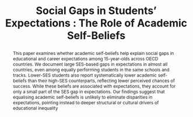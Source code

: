 ---
layout: archive
title: "Social Gaps in Students’ Expectations : The Role of Academic Self-Beliefs"
collection: research
category: wip
#date: 2024-01-01
#authors: "Alexandre Touw"
#venue: "(Job Market Paper)"
permalink: /research/PISA
toggle_abstract: true
abstract: >
  This paper examines whether academic self-beliefs help explain social gaps in educational and career expectations among 15-year-olds across OECD countries. We document large SES-based gaps in expectations in almost all countries, even among equally performing students in the same schools and tracks. Lower-SES students also report systematically lower academic self-beliefs than their high-SES counterparts, reflecting lower perceived chances of success. While these beliefs are associated with expectations, they account for only a small part of the SES gap in expectations. Our findings suggest that equalising academic self-beliefs is unlikely to eliminate disparities in expectations, pointing instead to deeper structural or cultural drivers of educational inequality
coauthors: "*with [Carlo Barone](https://www.sciencespo.fr/liepp/fr/users/carlobarone.html), [Pauline Givord](https://sites.google.com/site/paulinegivord/home?authuser=0), and [Élise Huillery](https://sites.google.com/site/elisehuillery/home?authuser=0)*"
weight: 4
links:
  - label: "WP LIEPP"
    url: "https://www.dropbox.com/scl/fi/lfj7jcc0i29wg1ovzvusx/PISA_WP_202507.pdf?rlkey=s2npe5t39e37u6iytgqce2rgp&st=xwrr12po&dl=0"
---